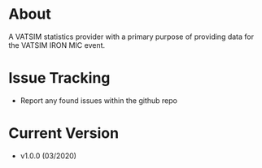 

# About
A VATSIM statistics provider with a primary purpose of providing data for the VATSIM IRON MIC event.

<!--# Status-->

<!--|      Scan       |                            Service                            |              Status             |-->
<!--|-----------------|---------------------------------------------------------------|---------------------------------|-->
<!--| Build           | [TravisCI](https://travis-ci.org/OnSyte/mt-onsyte)            | ![build_status]                 |-->

# Issue Tracking
- Report any found issues within the github repo 

# Current Version
- v1.0.0 (03/2020)
